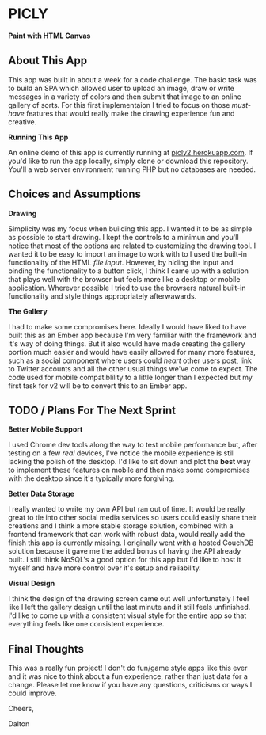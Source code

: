 # PICLY

**Paint with HTML Canvas**

## About This App

This app was built in about a week for a code challenge. The basic task was to build an SPA which allowed user to upload an image, draw or write messages in a variety of colors and then submit that image to an online gallery of sorts. For this first implementaion I tried to focus on those *must-have* features that would really make the drawing experience fun and creative.

**Running This App**

An online demo of this app is currently running at [picly2.herokuapp.com](https://picly2.herokuapp.com). If you'd like to run the app locally, simply clone or download this repository. You'll a web server environment running PHP but no databases are needed.

## Choices and Assumptions

**Drawing**

Simplicity was my focus when building this app. I wanted it to be as simple as possible to start drawing. I kept the controls to a minimun and you'll notice that most of the options are related to customizing the drawing tool. I wanted it to be easy to import an image to work with to I used the built-in functionality of the HTML *file input*. However, by hiding the input and binding the functionality to a button click, I think I came up with a solution that plays well with the browser but feels more like a desktop or mobile application. Wherever possible I tried to use the browsers natural built-in functionality and style things appropriately afterwawards.

**The Gallery**

I had to make some compromises here. Ideally I would have liked to have built this as an Ember app because I'm very familiar with the framework and it's way of doing things. But it also would have made creating the gallery portion much easier and would have easily allowed for many more features, such as a social component where users could *heart* other users post, link to Twitter accounts and all the other usual things we've come to expect. The code used for mobile compatiblility to a little longer than I expected but my first task for v2 will be to convert this to an Ember app. 

## TODO / Plans For The Next Sprint

**Better Mobile Support**

I used Chrome dev tools along the way to test mobile performance but, after testing on a few *real* devices, I've notice the mobile experience is still lacking the polish of the desktop. I'd like to sit down and plot the **best** way to implement these features on mobile and then make some compromises with the desktop since it's typically more forgiving.

**Better Data Storage**

I really wanted to write my own API but ran out of time. It would be really great to tie into other social media services so users could easily share their creations and I think a more stable storage solution, combined with a frontend framework that can work with robust data, would really add the finish this app is currently missing. I originally went with a hosted CouchDB solution because it gave me the added bonus of having the API already built. I still think NoSQL's a good option for this app but I'd like to host it myself and have more control over it's setup and reliability.

**Visual Design**

I think the design of the drawing screen came out well unfortunately I feel like I left the gallery design until the last minute and it still feels unfinished. I'd like to come up with a consistent visual style for the entire app so that everything feels like one consistent experience.

## Final Thoughts

This was a really fun project! I don't do fun/game style apps like this ever and it was nice to think about a fun experience, rather than just data for a change. Please let me know if you have any questions, criticisms or ways I could improve.

Cheers,

Dalton
